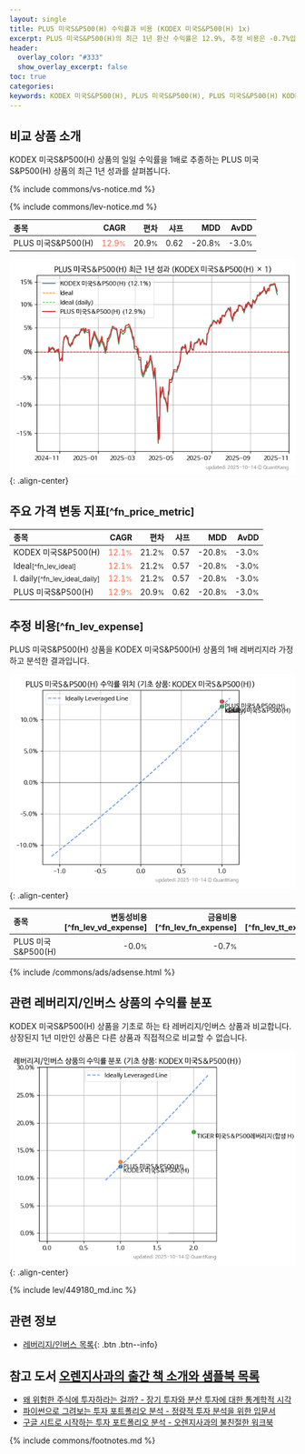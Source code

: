 ```yaml
---
layout: single
title: PLUS 미국S&P500(H) 수익률과 비용 (KODEX 미국S&P500(H) 1x)
excerpt: PLUS 미국S&P500(H)의 최근 1년 환산 수익률은 12.9%, 추정 비용은 -0.7%입니다.
header:
  overlay_color: "#333"
  show_overlay_excerpt: false
toc: true
categories:
keywords: KODEX 미국S&P500(H), PLUS 미국S&P500(H), PLUS 미국S&P500(H) KODEX 미국S&P500(H) 비교, 269540, 449180, 269540 269540 비교
---
```


## 비교 상품 소개


KODEX 미국S&P500(H) 상품의 일일 수익률을 1배로 추종하는 PLUS 미국S&P500(H) 상품의 최근 1년 성과를 살펴봅니다.





{% include commons/vs-notice.md %}

{% include commons/lev-notice.md %}

| **종목** | **CAGR** | **편차** | **샤프** | **MDD** | **AvDD** |
| :------------ | ------: | -----------: | -------: | ------: | -------: |
| PLUS 미국S&P500(H) | <span style="color: tomato">12.9<small>%</small></span> | 20.9<small>%</small> | 0.62 | -20.8<small>%</small> | -3.0<small>%</small> |

<!-- more -->


![PLUS 미국S&P500(H)](/lev/images/269540.png){: .align-center}


## 주요 가격 변동 지표<small>[^fn_price_metric]</small>


| **종목** | **CAGR** | **편차** | **샤프** | **MDD** | **AvDD** |
| :------------ | ------: | -----------: | -------: | ------: | -------: |
| KODEX 미국S&P500(H) | <span style="color: tomato">12.1<small>%</small></span> | 21.2<small>%</small> | 0.57 | -20.8<small>%</small> | -3.0<small>%</small> |
| Ideal<small>[^fn_lev_ideal]</small> | <span style="color: tomato">12.1<small>%</small></span> | 21.2<small>%</small> | 0.57 | -20.8<small>%</small> | -3.0<small>%</small> |
| I. daily<small>[^fn_lev_ideal_daily]</small> | <span style="color: tomato">12.1<small>%</small></span> | 21.2<small>%</small> | 0.57 | -20.8<small>%</small> | -3.0<small>%</small> |
| PLUS 미국S&P500(H) | <span style="color: tomato">12.9<small>%</small></span> | 20.9<small>%</small> | 0.62 | -20.8<small>%</small> | -3.0<small>%</small> |


## 추정 비용<small>[^fn_lev_expense]</small><a id="expense"></a>

PLUS 미국S&P500(H) 상품을 KODEX 미국S&P500(H) 상품의 1배 레버리지라 가정하고 분석한 결과입니다.

![PLUS 미국S&P500(H)](/lev/images/269540_ideal.png){: .align-center}

| **종목** | **변동성비용**[^fn_lev_vd_expense] | **금융비용**[^fn_lev_fn_expense] | **전체비용**[^fn_lev_tt_expense] |
| :------------ | ------: | -----------: | -------: |
| PLUS 미국S&P500(H) | -0.0<small>%</small> | -0.7<small>%</small> | -0.7<small>%</small> |

{% include /commons/ads/adsense.html %}



## 관련 레버리지/인버스 상품의 수익률 분포

KODEX 미국S&P500(H) 상품을 기초로 하는 타 레버리지/인버스 상품과 비교합니다. 상장된지 1년 미만인 상품은 다른 상품과 직접적으로 비교할 수 없습니다.

![KODEX 미국S&P500(H)](/lev/images/449180_ideal.png){: .align-center}

{% include lev/449180_md.inc %}


## 관련 정보

- [레버리지/인버스 목록](/lev/){: .btn .btn--info}


## 참고 도서 [오렌지사과의 출간 책 소개와 샘플북 목록](https://kongdori.tistory.com/691)

- [왜 위험한 주식에 투자하라는 걸까? - 장기 투자와 분산 투자에 대한 통계학적 시각](https://kongdori.tistory.com/421)
- [파이썬으로 그려보는 투자 포트폴리오 분석  - 정량적 투자 분석을 위한 입문서](https://kongdori.tistory.com/643)
- [구글 시트로 시작하는 투자 포트폴리오 분석 - 오렌지사과의 불친절한 워크북](https://kongdori.tistory.com/449)

{% include commons/footnotes.md %}
